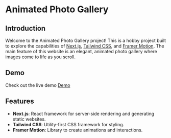 # Animated Photo Gallery

## Introduction

Welcome to the Animated Photo Gallery project! This is a hobby project built to explore the capabilities of [Next.js](https://nextjs.org/), [Tailwind CSS](https://tailwindcss.com/), and [Framer Motion](https://www.framer.com/motion/). The main feature of this website is an elegant, animated photo gallery where images come to life as you scroll.

## Demo

Check out the live demo [Demo]([#](https://nepal2023-khandaker-sajid-mahmuds-projects.vercel.app/))

## Features

- **Next.js**: React framework for server-side rendering and generating static websites.
- **Tailwind CSS**: Utility-first CSS framework for styling.
- **Framer Motion**: Library to create animations and interactions.
